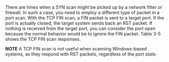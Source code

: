 There are times when a SYN scan might be picked up by a network filter or firewall. In such a case, you need to employ a different type of packet in a port scan. With the TCP FIN scan, a FIN packet is sent to a target port. If the port is actually closed, the target system sends back an RST packet. If nothing is received from the target port, you can consider the port open because the normal behavior would be to ignore the FIN packet. Table 3-5 shows the TCP FIN scan responses.

**NOTE** A TCP FIN scan is not useful when scanning Windows-based systems, as they respond with RST packets, regardless of the port state.